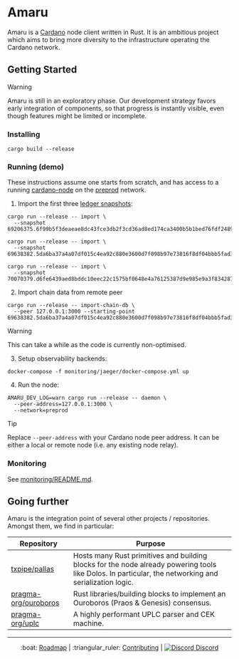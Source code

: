 # Amaru

Amaru is a [Cardano](https://cardano.org) node client written in Rust. It is an ambitious project which aims to bring more diversity to the infrastructure operating the Cardano network.

## Getting Started

> [!WARNING]
>
> Amaru is still in an exploratory phase. Our development strategy favors early
> integration of components, so that progress is instantly visible, even though
> features might be limited or incomplete.

### Installing

```console
cargo build --release
```

### Running (demo)

These instructions assume one starts from scratch, and has access to a running [cardano-node](https://github.com/IntersectMBO/cardano-node/)
on the [preprod](https://book.world.dev.cardano.org/env-preprod.html) network.

1. Import the first three [ledger snapshots](./data/README.md#cardano-ledger-snapshots):

```console
cargo run --release -- import \
  --snapshot 69206375.6f99b5f3deaeae8dc43fce3db2f3cd36ad8ed174ca3400b5b1bed76fdf248912.cbor

cargo run --release -- import \
  --snapshot 69638382.5da6ba37a4a07df015c4ea92c880e3600d7f098b97e73816f8df04bbb5fad3b7.cbor

cargo run --release -- import \
  --snapshot 70070379.d6fe6439aed8bddc10eec22c1575bf0648e4a76125387d9e985e9a3f8342870d.cbor
```

2. Import chain data from remote peer

```console
cargo run --release -- import-chain-db \
  --peer 127.0.0.1:3000 --starting-point 69638382.5da6ba37a4a07df015c4ea92c880e3600d7f098b97e73816f8df04bbb5fad3b7
```

> [!WARNING]
> This can take a while as the code is currently non-optimised.

3. Setup observability backends:

```console
docker-compose -f monitoring/jaeger/docker-compose.yml up
```

4. Run the node:

```console
AMARU_DEV_LOG=warn cargo run --release -- daemon \
  --peer-address=127.0.0.1:3000 \
  --network=preprod
```

> [!TIP]
> Replace `--peer-address` with your Cardano node peer address. It can be either
> a local or remote node (i.e. any existing node relay).

### Monitoring

See [monitoring/README.md](./monitoring/README.md).

## Going further

Amaru is the integration point of several other projects / repositories. Amongst them, we find in particular:

| Repository                                                      | Purpose                                                                                                                                               |
| ---                                                             | ---                                                                                                                                                   |
| [txpipe/pallas](https://github.com/txpipe/pallas)               | Hosts many Rust primitives and building blocks for the node already powering tools like Dolos. In particular, the networking and serialization logic. |
| [pragma-org/ouroboros](https://github.com/pragma-org/ouroboros) | Rust libraries/building blocks to implement an Ouroboros (Praos & Genesis) consensus.                                                                 |
| [pragma-org/uplc](https://github.com/pragma-org/uplc)           | A highly performant UPLC parser and CEK machine.                                                                                                      |

<hr/>

<p align="center">
  :boat: <a href="https://github.com/orgs/pragma-org/projects/1/views/1">Roadmap</a>
  |
  :triangular_ruler: <a href="CONTRIBUTING.md">Contributing</a>
  |
  <a href="https://discord.gg/3nZYCHW9Ns"><img src=".github/discord.svg" alt="Discord" /> Discord</a>
</p>
